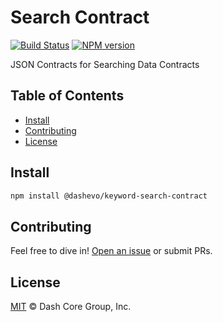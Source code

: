 # Search Contract

[![Build Status](https://github.com/dashpay/platform/actions/workflows/release.yml/badge.svg)](https://github.com/dashpay/platform/actions/workflows/release.yml)
[![NPM version](https://img.shields.io/npm/v/@dashevo/wallet-contract.svg?style=flat-square)](https://npmjs.org/package/@dashevo/wallet-contract)

JSON Contracts for Searching Data Contracts

## Table of Contents

- [Install](#install)
- [Contributing](#contributing)
- [License](#license)

## Install

```sh
npm install @dashevo/keyword-search-contract
```

## Contributing

Feel free to dive in! [Open an issue](https://github.com/dashpay/platform/issues/new/choose) or submit PRs.

## License

[MIT](LICENSE) &copy; Dash Core Group, Inc.
